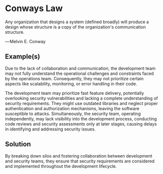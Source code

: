 # Conways Law

Any organization that designs a system (defined broadly) will produce a design whose structure is a copy of the organization's communication structure.

— Melvin E. Conway

## Example(s)

Due to the lack of collaboration and communication, the development team may not fully understand the operational challenges and constraints faced by the operations team. Consequently, they may not prioritize certain aspects like scalability, monitoring, or error handling in their code.

The development team may prioritize fast feature delivery, potentially overlooking security vulnerabilities and lacking a complete understanding of security requirements. They might use outdated libraries and neglect proper authentication and authorization mechanisms, leaving the software susceptible to attacks. Simultaneously, the security team, operating independently, may lack visibility into the development process, conducting code reviews and security assessments only at later stages, causing delays in identifying and addressing security issues.

## Solution

By breaking down silos and fostering collaboration between development and security teams, they ensure that security requirements are considered and implemented throughout the development lifecycle.

